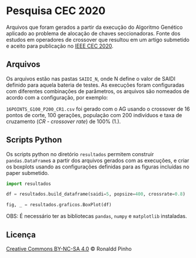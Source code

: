 # Pesquisa CEC 2020

Arquivos que foram gerados a partir da execução do Algoritmo Genético aplicado
ao problema de alocação de chaves seccionadoras. Fonte dos estudos em operadores
de crossover que resultou em um artigo submetido e aceito para publicação no
[IEEE CEC 2020](https://wcci2020.org/).

## Arquivos

Os arquivos estão nas pastas `SAIDI_N`, onde N define o valor de SAIDI definido
para aquela bateria de testes.
As execuções foram configuradas com diferentes combinações de parâmetros, os
arquivos são nomeados de acordo com a configuração, por exemplo:

`16POINTS_G100_P200_CR1.csv` foi gerado com o AG usando o crossover de 16 pontos
de corte, 100 gerações, população com 200 indivíduos e taxa de cruzamento (_CR -
crossover rate_) de 100% (1.).

## Scripts Python

Os scripts python no diretório `resultados` permitem construir `pandas.DataFrame`s
a partir dos arquivos gerados com as execuções, e criar os boxplots usando as configurações definidas para as figuras incluídas no paper submetido.

```py
import resultados

df = resultados.build_dataframe(saidi=5, popsize=400, crossrate=0.8)

fig, _ = resultados.graficos.BoxPlot(df)
```

OBS: É necessário ter as bibliotecas `pandas`, `numpy` e `matplotlib` instaladas.

## Licença

[Creative Commons BY-NC-SA 4.0](https://creativecommons.org/licenses/by-nc-sa/4.0/) &copy; Ronaldd Pinho
